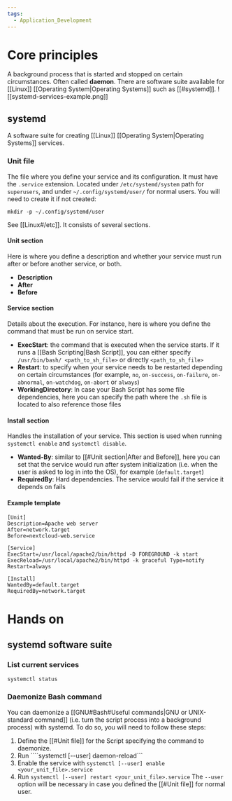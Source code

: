 ```yaml
---
tags:
  - Application_Development
---
```

# Core principles
A background process that is started and stopped on certain circumstances. Often called **daemon**.
There are software suite available for [[Linux]] [[Operating System|Operating Systems]] such as [[#systemd]].
![[systemd-services-example.png]]
## systemd
A software suite for creating [[Linux]] [[Operating System|Operating Systems]] services.
### Unit file
The file where you define your service and its configuration. It must have the ```.service``` extension.
Located under ```/etc/systemd/system``` path for ```superusers```, and under ```~/.config/systemd/user/``` for normal users. You will need to create it if not created:
```shell
mkdir -p ~/.config/systemd/user
```
See [[Linux#/etc]].
It consists of several sections.
#### Unit section
Here is where you define a description and whether your service must run after or before another service, or both.
- **Description**
- **After**
- **Before**
#### Service section
Details about the execution. For instance, here is where you define the command that must be run on service start.
- **ExecStart**: the command that is executed when the service starts. If it runs a [[Bash Scripting|Bash Script]], you can either specify ```/usr/bin/bash/ <path_to_sh_file>``` or directly ```<path_to_sh_file>```
- **Restart**: to specify when your service needs to be restarted depending on certain circumstances (for example, ```no```, ```on-success```, ```on-failure```, ```on-abnormal```, ```on-watchdog```, ```on-abort``` or ```always```)
- **WorkingDirectory**: In case your Bash Script has some file dependencies, here you can specify the path where the ```.sh``` file is located to also reference those files
#### Install section
Handles the installation of your service. This section is used when running ```systemctl enable``` and ```systemctl disable```.
- **Wanted-By**: similar to [[#Unit section|After and Before]], here you can set that the service would run after system initialization (i.e. when the user is asked to log in into the OS), for example (```default.target```)
- **RequiredBy**: Hard dependencies. The service would fail if the service it depends on fails
#### Example template
```
[Unit]
Description=Apache web server
After=network.target
Before=nextcloud-web.service

[Service]
ExecStart=/usr/local/apache2/bin/httpd -D FOREGROUND -k start ExecReload=/usr/local/apache2/bin/httpd -k graceful Type=notify Restart=always 

[Install]
WantedBy=default.target
RequiredBy=network.target
```
# Hands on
## systemd software suite
### List current services
```shell
systemctl status
```
### Daemonize Bash command
You can daemonize a [[GNU#Bash#Useful commands|GNU or UNIX-standard command]] (i.e. turn the script process into a background process) with systemd. To do so, you will need to follow these steps:
1. Define the [[#Unit file]] for the Script specifying the command to daemonize.
2. Run ````systemctl [--user] daemon-reload```
3. Enable the service with ```systemctl [--user] enable <your_unit_file>.service```
4. Run ```systemctl [--user] restart <your_unit_file>.service```
The ```--user``` option will be necessary in case you defined the [[#Unit file]] for normal user.